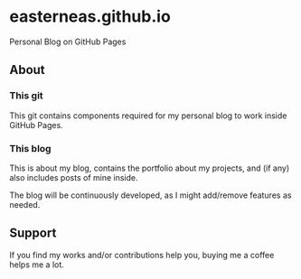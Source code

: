 # easterneas.github.io
Personal Blog on GitHub Pages

## About
### This git
This git contains components required for my personal blog to work inside GitHub Pages.

### This blog
This is about my blog, contains the portfolio about my projects, and (if any) also includes posts of mine inside.

The blog will be continuously developed, as I might add/remove features as needed.

## Support
If you find my works and/or contributions help you, buying me a coffee helps me a lot.
